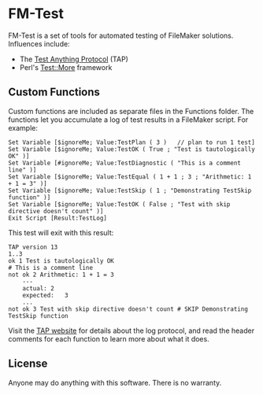 # FM-Test

FM-Test is a set of tools for automated testing of FileMaker solutions. Influences include:

- The [Test Anything Protocol][1] (TAP)
- Perl's [Test::More][2] framework

[1]: http://testanything.org/
[2]: http://search.cpan.org/~mschwern/Test-Simple-0.98/lib/Test/More.pm

## Custom Functions

Custom functions are included as separate files in the Functions folder. The functions let you accumulate a log of test results in a FileMaker script. For example:

	Set Variable [$ignoreMe; Value:TestPlan ( 3 )	// plan to run 1 test]
	Set Variable [$ignoreMe; Value:TestOK ( True ; "Test is tautologically OK" )]
	Set Variable [#ignoreMe; Value:TestDiagnostic ( "This is a comment line" )]
	Set Variable [$ignoreMe; Value:TestEqual ( 1 + 1 ; 3 ; "Arithmetic: 1 + 1 = 3" )]
	Set Variable [$ignoreMe; Value:TestSkip ( 1 ; "Demonstrating TestSkip function" )]
	Set Variable [$ignoreMe; Value:TestOK ( False ; "Test with skip directive doesn't count" )]
	Exit Script [Result:TestLog]

This test will exit with this result:

	TAP version 13
	1..3
	ok 1 Test is tautologically OK
	# This is a comment line
	not ok 2 Arithmetic: 1 + 1 = 3
		---
		actual:	2
		expected:	3
		...
	not ok 3 Test with skip directive doesn't count # SKIP Demonstrating TestSkip function

Visit the [TAP website][1] for details about the log protocol, and read the header comments for each function to learn more about what it does.

## License

Anyone may do anything with this software. There is no warranty.